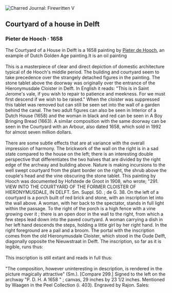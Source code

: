 <div class="artwork-of-the-day">
  <div class="container">
    <div class="img-wrapper">
      <img
        src="https://uploads3.wikiart.org/images/pieter-de-hooch/courtyard-of-a-house-in-delft-1658.jpg!Large.jpg"
        alt="Charred Journal: Firewritten V" />
    </div>
    <div class="artwork-detail">
      <div class="artwork-origin"> 
        <h2 class="artwork-name">Courtyard of a house in Delft</h2>
        <h3 class="artist">
          Pieter de Hooch
                    ·  1658
        </h3>
      </div>
      <p class="description">
        <span class="artwork-description-text ng-binding" ng-bind-html="viewModel.ArtworkOfTheDay.Description | unsafe">The Courtyard of a House in Delft is a 1658 painting by <a target="_blank" href="/en/pieter-de-hooch">Pieter de Hooch</a>, an example of Dutch Golden Age painting.It is an oil painting
<br>
<br>This is a masterpiece of clear and direct depiction of domestic architecture typical of de Hooch's middle period. The building and courtyard seem to take precedence over the strangely detached figures in the painting. The stone tablet above the doorway was originally over the entrance of the Hieronymusdale Cloister in Delft. In English it reads: "This is in Saint Jerome's vale, if you wish to repair to patience and meekness. For we must first descend if we wish to be raised." When the cloister was suppressed this tablet was removed but can still be seen set into the wall of a garden behind the canal. The two adult figures can also be seen in Interior of a Dutch House (1658) and the woman in black and red can be seen in A Boy Bringing Bread (1663). A similar composition with the same doorway can be seen in the Courtyard with an Arbour, also dated 1658, which sold in 1992 for almost seven million dollars.
<br>
<br>There are some subtle effects that are at variance with the overall impression of harmony. The brickwork of the wall on the right is in a sad state compared to the house on the left; there is an interesting double perspective that differentiates the two halves that are divided by the right edge of the archway and building above. Nature is making incursions to the well swept courtyard from the plant border on the right, the shrub above the couple's head and the vine obscuring the stone tablet. This painting by Hooch was documented by Hofstede de Groot in 1908, who wrote; "291. VIEW INTO THE COURTYARD OF THE FORMER CLOISTER OF HIERONYMUSDALE, IN DELFT. Sm. Suppl. 50.&nbsp;; de G. 38. On the left of a courtyard is a porch built of red brick and stone, with an inscription let into the wall above. A woman, with her back to the spectator, stands in full light within the passage. To the right of the porch is a high fence with a vine growing over it&nbsp;; there is an open door in the wall to the right, from which a few steps lead down into the paved courtyard. A woman carrying a dish in her left hand descends the steps, holding a little girl by her right hand. In the right foreground are a pail and a broom. The portal with the inscription comes from the old Hieronymusdale Cloister, which stood in the Oude Delft, diagonally opposite the Nieuwstraat in Delft. The inscription, so far as it is legible, runs thus:
<br>
<br>This inscription is still extant and reads in full thus:
<br>
<br>"The composition, however uninteresting in description, is rendered in the picture magically attractive" (Sm.). [Compare 299.] Signed to the left on the archway "P. D. H. A 1658 "&nbsp;; canvas, 29 inches by 23 1/2 inches. Mentioned by Waagen in the Peel Collection (i. 403). Engraved by Rajon. Sales:</span>
                        <div class="text-shadow-container" ng-show="showShadow" style=""></div>
      </p>
    </div>
  </div>

</div>
